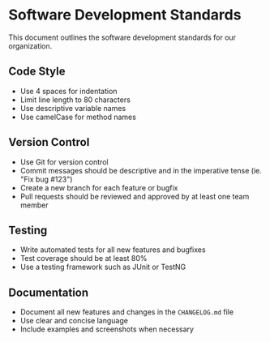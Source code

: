 # Software Development Standards

This document outlines the software development standards for our organization.

## Code Style

- Use 4 spaces for indentation
- Limit line length to 80 characters
- Use descriptive variable names
- Use camelCase for method names

## Version Control

- Use Git for version control
- Commit messages should be descriptive and in the imperative tense (ie. "Fix bug #123")
- Create a new branch for each feature or bugfix
- Pull requests should be reviewed and approved by at least one team member

## Testing

- Write automated tests for all new features and bugfixes
- Test coverage should be at least 80%
- Use a testing framework such as JUnit or TestNG

## Documentation

- Document all new features and changes in the `CHANGELOG.md` file
- Use clear and concise language
- Include examples and screenshots when necessary
